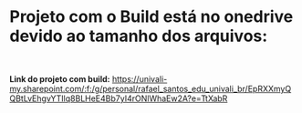 <h1>Projeto com o Build está no onedrive devido ao tamanho dos arquivos:</h1>
<br>

<strong>Link do projeto com build:</strong> https://univali-my.sharepoint.com/:f:/g/personal/rafael_santos_edu_univali_br/EpRXXmyQQBtLvEhgvYTIlq8BLHeE4Bb7yI4rONlWhaEw2A?e=TtXabR
